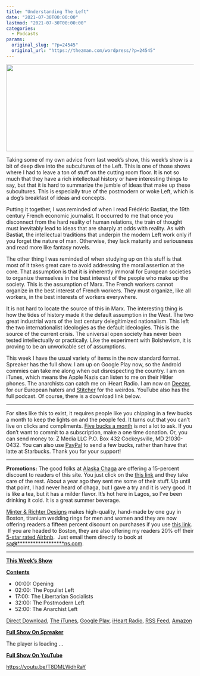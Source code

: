 ```yaml
---
title: "Understanding The Left"
date: "2021-07-30T00:00:00"
lastmod: "2021-07-30T00:00:00"
categories:
  - Podcasts
params:
  original_slug: "?p=24545"
  original_url: "https://thezman.com/wordpress/?p=24545"
---
```


[<img
src="http://thezman.com/wordpress/wp-content/uploads/2018/01/Power-Hour.png"
decoding="async" width="600" height="233" />](http://thezman.com/wordpress/wp-content/uploads/2018/01/Power-Hour.png)

Taking some of my own advice from last week’s show, this week’s show is
a bit of deep dive into the subcultures of the Left. This is one of
those shows where I had to leave a ton of stuff on the cutting room
floor. It is not so much that they have a rich intellectual history or
have interesting things to say, but that it is hard to summarize the
jumble of ideas that make up these subcultures. This is especially true
of the postmodern or woke Left, which is a dog’s breakfast of ideas and
concepts.

Putting it together, I was reminded of when I read Frédéric Bastiat, the
19th century French economic journalist. It occurred to me that once you
disconnect from the hard reality of human relations, the train of
thought must inevitably lead to ideas that are sharply at odds with
reality. As with Bastiat, the intellectual traditions that underpin the
modern Left work only if you forget the nature of man. Otherwise, they
lack maturity and seriousness and read more like fantasy novels.

The other thing I was reminded of when studying up on this stuff is that
most of it takes great care to avoid addressing the moral assertion at
the core. That assumption is that it is inherently immoral for European
societies to organize themselves in the best interest of the people who
make up the society. This is the assumption of Marx. The French workers
cannot organize in the best interest of French workers. They must
organize, like all workers, in the best interests of workers everywhere.

It is not hard to locate the source of this in Marx. The interesting
thing is how the tides of history made it the default assumption in the
West. The two great industrial wars of the last century delegitimized
nationalism. This left the two internationalist ideologies as the
default ideologies. This is the source of the current crisis. The
universal open society has never been tested intellectually or
practically. Like the experiment with Bolshevism, it is proving to be an
unworkable set of assumptions.

This week I have the usual variety of items in the now standard format.
Spreaker has the full show. I am up on Google Play now, so the Android
commies can take me along when out disrespecting the country. I am on
iTunes, which means the Apple Nazis can listen to me on their Hitler
phones. The anarchists can catch me on iHeart Radio. I am now on
<a href="https://www.deezer.com/show/623032" rel="noopener noreferrer"
target="_blank">Deezer</a>, for our European haters and <a
href="https://www.stitcher.com/podcast/the-z-blog-power-hour?refid=stpr"
rel="noopener noreferrer" target="_blank">Stitcher</a> for the weirdos.
YouTube also has the full podcast. Of course, there is a download link
below.

------------------------------------------------------------------------

For sites like this to exist, it requires people like you chipping in a
few bucks a month to keep the lights on and the people fed. It turns out
that you can’t live on clicks and compliments.
<a href="https://www.subscribestar.com/the-z-blog"
rel="noopener noreferrer" target="_blank">Five bucks a month</a> is not
a lot to ask. If you don’t want to commit to a subscription, make a one
time donation. Or, you can send money to: Z Media LLC P.O. Box 432
Cockeysville, MD 21030-0432. You can also use <a
href="https://www.paypal.com/cgi-bin/webscr?cmd=_s-xclick&amp;hosted_button_id=UDAS2Q8JYA6CN&amp;source=url"
rel="noopener noreferrer" target="_blank">PayPal</a> to send a few
bucks, rather than have that latte at Starbucks. Thank you for your
support!

------------------------------------------------------------------------

**Promotions:** The good folks at
<a href="https://alaskachaga.us/" rel="noopener noreferrer"
target="_blank">Alaska Chaga</a> are offering a 15-percent discount to
readers of this site. You just click on the
<a href="https://alaskachaga.us/discount/ZMAN" rel="noopener noreferrer"
target="_blank">this link</a> and they take care of the rest. About a
year ago they sent me some of their stuff. Up until that point, I had
never heard of chaga, but I gave a try and it is very good. It is like a
tea, but it has a milder flavor. It’s hot here in Lagos, so I’ve been
drinking it cold. It is a great summer beverage.

<a href="https://www.minterandrichterdesigns.com/"
rel="noreferrer nofollow noopener" target="_blank">Minter &amp; Richter
Designs</a> makes high-quality, hand-made by one guy in Boston, titanium
wedding rings for men and women and they are now offering readers a
fifteen percent discount on purchases if you use
<a href="https://www.minterandrichterdesigns.com/discount/ZMAN"
rel="noreferrer nofollow noopener" target="_blank">this link</a>. 
 <span class="highlight"><span class="colour"><span class="font"><span class="size">If
you are headed to Boston, they are also offering my readers 20% off
their <a
href="https://www.airbnb.com/users/7988017/listings?user_id=7988017&amp;s=3"
rel="noopener noreferrer" target="_blank">5-star rated Airbnb</a>.  Just
email them directly to book at
<a href="mailto:sa***@*********************ns.com"
data-original-string="wfJ83I67jN3yPBMNUdvSHg==cb7Zjzsd8ZX0fTTaErbhOu3lfKoBPOon/jVIbrYIKI0YNOc93nGw7V4Vq4FE2l1eFPD"><span
class="apbct-email-encoder"
data-original-string="M/4BLwxVmNAWA4l2LdT3xw==cb7b8nBnMH9JUlWoBob7jVI3y58vW5tczdNNEM2u8p/W/yAmIeQQMXP9jrfx60JXnbL"
title="This contact has been encoded by Anti-Spam by CleanTalk. Click to decode. To finish the decoding make sure that JavaScript is enabled in your browser.">sa<span
class="apbct-blur">***</span>@<span
class="apbct-blur">*********************</span>ns.com</span></a>.</span></span></span></span>

------------------------------------------------------------------------

**<u>This Week’s Show</u>**

**<u>Contents</u>**

-   00:00: Opening
-   02:00: The Populist Left
-   17:00: The Libertarian Socialists
-   32:00: The Postmodern Left
-   52:00: The Anarchist Left

<a href="https://api.spreaker.com/v2/episodes/45895646/download.mp3"
rel="noopener" target="_blank">Direct Download</a>, <a
href="https://itunes.apple.com/us/podcast/the-z-blog-power-hour/id1262799640?mt=2"
rel="noopener noreferrer" target="_blank">The iTunes</a>, <a
href="https://podcasts.google.com/?feed=aHR0cHM6Ly93d3cuc3ByZWFrZXIuY29tL3Nob3cvMjU4OTY1Ny9lcGlzb2Rlcy9mZWVk"
rel="noopener noreferrer" target="_blank">Google Play</a>, <a href="https://www.iheart.com/podcast/the-z-blog-power-hour-29246491/"
rel="noopener noreferrer" target="_blank">iHeart Radio,</a>
<a href="https://www.spreaker.com/show/2589657/episodes/feed"
rel="noopener noreferrer" target="_blank">RSS Feed</a>, <a
href="https://music.amazon.com/podcasts/0d8bc343-742c-40fe-95c8-616ccf4cf1fa/The-Z-Blog-Power-Hour"
rel="noopener noreferrer" target="_blank">Amazon</a>

**<u>Full Show On Spreaker</u>**

The player is loading ...

<span class="widget_spinner dark"></span>

**<u>Full Show On YouTube</u>**

https://youtu.be/T8DMLWdhRaY
